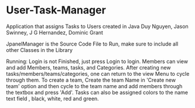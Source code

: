 # User-Task-Manager
Application that assigns Tasks to Users 
created in Java
Duy Nguyen, Jason Swinney, J G Hernandez, Dominic Grant


JpanelManager is the Source Code File to Run, make sure to include all other Classes in the Library 

Running: 
Login is not Finished, just press Login to login.
Members can view and add Members, teams, tasks, and Categories.
After creating new tasks/members/teams/categories, one can return to the view Menu to cycle through them. 
To create a team, Create the team Name in 'Create new team' option and then  cycle to the team name and add members through the textbox and press 'Add'.
Tasks can also be assigned colors to the name text field , black, white, red and green. 
